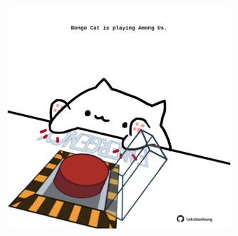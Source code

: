 <!-- built at 09/01/2022, 11:00:54 UTC -->
<p align="center">
  <img width="500" height="500" src="./ReadmeImage.svg">
</p>
